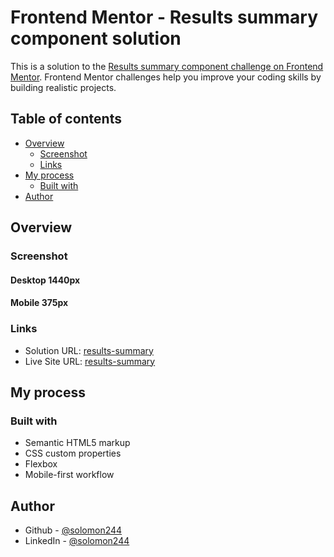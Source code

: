 # Frontend Mentor - Results summary component solution

This is a solution to the [Results summary component challenge on Frontend Mentor](https://www.frontendmentor.io/challenges/results-summary-component-CE_K6s0maV). Frontend Mentor challenges help you improve your coding skills by building realistic projects. 

## Table of contents

- [Overview](#overview)
  - [Screenshot](#screenshot)
  - [Links](#links)
- [My process](#my-process)
  - [Built with](#built-with)
- [Author](#author)

## Overview

### Screenshot

#### Desktop 1440px


#### Mobile 375px


### Links

- Solution URL: [results-summary](https://github.com/solomon244/results-summary-component)
- Live Site URL: [results-summary](https://vercel.com/solomon244s-projects/my-repository/ES9CWgtSBqopdpKYwKWhe6d5EdEC)

## My process

### Built with

- Semantic HTML5 markup
- CSS custom properties
- Flexbox
- Mobile-first workflow

## Author
- Github - [@solomon244](https://github.com/solomon244)
- LinkedIn - [@solomon244](https://www.linkedin.com/in/solomon24)

